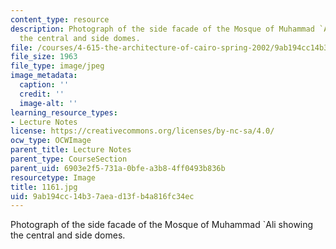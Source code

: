```yaml
---
content_type: resource
description: Photograph of the side facade of the Mosque of Muhammad `Ali showing
  the central and side domes.
file: /courses/4-615-the-architecture-of-cairo-spring-2002/9ab194cc14b37aead13fb4a816fc34ec_1161.jpg
file_size: 1963
file_type: image/jpeg
image_metadata:
  caption: ''
  credit: ''
  image-alt: ''
learning_resource_types:
- Lecture Notes
license: https://creativecommons.org/licenses/by-nc-sa/4.0/
ocw_type: OCWImage
parent_title: Lecture Notes
parent_type: CourseSection
parent_uid: 6903e2f5-731a-0bfe-a3b8-4ff0493b836b
resourcetype: Image
title: 1161.jpg
uid: 9ab194cc-14b3-7aea-d13f-b4a816fc34ec
---
```

Photograph of the side facade of the Mosque of Muhammad `Ali showing the central and side domes.